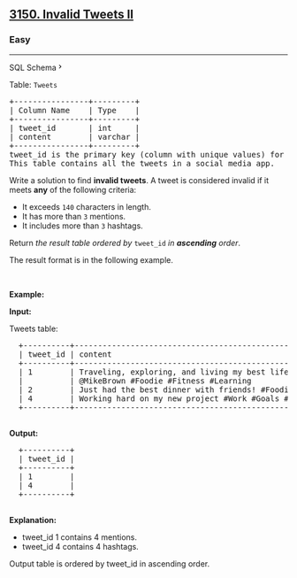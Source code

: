 <h2><a href="https://leetcode.com/problems/invalid-tweets-ii/">3150. Invalid Tweets II</a></h2><h3>Easy</h3><hr><div class="sql-schema-wrapper__3VBi"><a class="sql-schema-link__3cEg">SQL Schema<svg viewBox="0 0 24 24" width="1em" height="1em" class="icon__1Md2"><path fill-rule="evenodd" d="M10 6L8.59 7.41 13.17 12l-4.58 4.59L10 18l6-6z"></path></svg></a></div><div><p>Table: <code>Tweets</code></p>

<pre>+----------------+---------+
| Column Name    | Type    |
+----------------+---------+
| tweet_id       | int     |
| content        | varchar |
+----------------+---------+
tweet_id is the primary key (column with unique values) for this table.
This table contains all the tweets in a social media app.
</pre>

<p>Write a solution to find <strong>invalid tweets</strong>. A tweet is considered invalid if it meets <strong>any</strong> of the following criteria:</p>

<ul>
	<li>It exceeds <code>140</code> characters in length.</li>
	<li>It has more than <code>3</code> mentions.</li>
	<li>It includes more than <code><font face="monospace">3</font></code>&nbsp;hashtags.</li>
</ul>

<p>Return <em>the result table ordered by</em> <code>tweet_id</code> <em>in <strong>ascending</strong> order</em>.</p>

<p>The result format is in the following example.</p>

<p>&nbsp;</p>
<p><strong>Example:</strong></p>

<div class="example-block">
<p><strong>Input:</strong></p>

<p>Tweets table:</p>

<pre class="example-io">  +----------+-----------------------------------------------------------------------------------+
  | tweet_id | content                                                                           |
  +----------+-----------------------------------------------------------------------------------+
  | 1        | Traveling, exploring, and living my best life @JaneSmith @SaraJohnson @LisaTaylor |
  |          | @MikeBrown #Foodie #Fitness #Learning                                             | 
  | 2        | Just had the best dinner with friends! #Foodie #Friends #Fun                      |
  | 4        | Working hard on my new project #Work #Goals #Productivity #Fun                    |
  +----------+-----------------------------------------------------------------------------------+
  </pre>

<p><strong>Output:</strong></p>

<pre class="example-io">  +----------+
  | tweet_id |
  +----------+
  | 1        |
  | 4        |
  +----------+
  </pre>

<p><strong>Explanation:</strong></p>

<ul>
	<li>tweet_id&nbsp;1 contains 4&nbsp;mentions.</li>
	<li>tweet_id 4 contains 4 hashtags.</li>
</ul>
Output table is ordered by tweet_id in ascending order.</div>
</div>